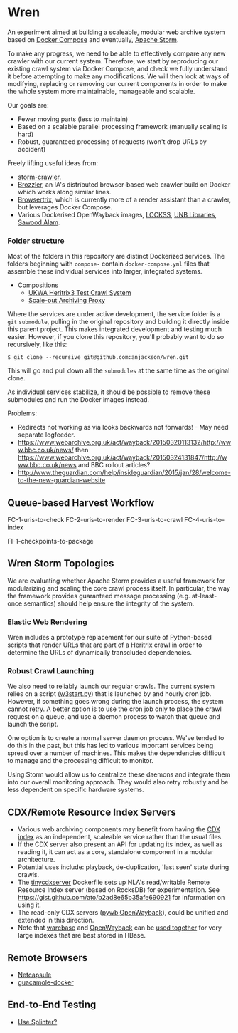 Wren
====

An experiment aimed at building a scaleable, modular web archive system based on [Docker Compose](https://docs.docker.com/compose/) and eventually, [Apache Storm](http://storm.apache.org/).

To make any progress, we need to be able to effectively compare any new crawler with our current system. Therefore, we start by reproducing our existing crawl system via Docker Compose, and check we fully understand it before attempting to make any modifications. We will then look at ways of modifying, replacing or removing our current components in order to make the whole system more maintainable, manageable and scalable.

Our goals are:

- Fewer moving parts (less to maintain)
- Based on a scalable parallel processing framework (manually scaling is hard)
- Robust, guaranteed processing of requests (won't drop URLs by accident)

Freely lifting useful ideas from:

* [storm-crawler](https://github.com/DigitalPebble/storm-crawler).
* [Brozzler](https://github.com/nlevitt/brozzler), an IA's distributed browser-based web crawler build on Docker which works along similar lines.
* [Browsertrix](https://github.com/ikreymer/browsertrix), which is currently more of a render assistant than a crawler, but leverages Docker Compose.
* Various Dockerised OpenWayback images, [LOCKSS](https://hub.docker.com/r/lockss/openwayback/), [UNB Libraries](https://github.com/unb-libraries/docker-openwayback), [Sawood Alam](https://github.com/ibnesayeed/docker-wayback).

### Folder structure ###

Most of the folders in this repository are distinct Dockerized services. The folders beginning with ```compose-``` contain ```docker-compose.yml``` files that assemble these individual services into larger, integrated systems.

* Compositions
    * [UKWA Heritrix3 Test Crawl System](./compose-test-crawler/)
    * [Scale-out Archiving Proxy](./compose-warcprox/)

Where the services are under active development, the service folder is a ```git``` ```submodule```, pulling in the original repository and building it directly inside this parent project. This makes integrated development and testing much easier. However, if you clone this repository, you'll probably want to do so recursively, like this:

    $ git clone --recursive git@github.com:anjackson/wren.git

This will go and pull down all the ```submodules``` at the same time as the original clone.

As individual services stabilize, it should be possible to remove these submodules and run the Docker images instead.


Problems:
- Redirects not working as via looks backwards not forwards! - May need separate logfeeder.
- https://www.webarchive.org.uk/act/wayback/20150320113132/http://www.bbc.co.uk/news/ then https://www.webarchive.org.uk/act/wayback/20150324131847/http://www.bbc.co.uk/news and BBC rollout articles?
- http://www.theguardian.com/help/insideguardian/2015/jan/28/welcome-to-the-new-guardian-website

Queue-based Harvest Workflow
----------------------------

FC-1-uris-to-check
FC-2-uris-to-render
FC-3-uris-to-crawl
FC-4-uris-to-index

FI-1-checkpoints-to-package

Wren Storm Topologies
---------------------

We are evaluating whether Apache Storm provides a useful framework for modularizing and scaling the core crawl process itself. In particular, the way the framework provides guaranteed message processing (e.g. at-least-once semantics) should help ensure the integrity of the system.

### Elastic Web Rendering ###

Wren includes a prototype replacement for our suite of Python-based scripts that render URLs that are part of a Heritrix crawl in order to determine the URLs of dynamically transcluded dependencies.

### Robust Crawl Launching ###

We also need to reliably launch our regular crawls. The current system relies on a script ([w3start.py](https://github.com/ukwa/python-w3act/blob/master/w3start.py)) that is launched by and hourly cron job. However, if something goes wrong during the launch process, the system cannot retry. A better option is to use the cron job only to place the crawl request on a queue, and use a daemon process to watch that queue and launch the script.

One option is to create a normal server daemon process. We've tended to do this in the past, but this has led to various important services being spread over a number of machines. This makes the dependencies difficult to manage and the processing difficult to monitor.

Using Storm would allow us to centralize these daemons and integrate them into our overall monitoring approach. They would also retry robustly and be less dependent on specific hardware systems.


CDX/Remote Resource Index Servers
---------------------------------

- Various web archiving components may benefit from having the [CDX index](https://archive.org/web/researcher/cdx_file_format.php) as an independent, scaleable service rather than the usual files.
- If the CDX server also present an API for updating its index, as well as reading it, it can act as a core, standalone component in a modular architecture.
- Potential uses include: playback, de-duplication, 'last seen' state during crawls.
- The [tinycdxserver](https://github.com/nla/tinycdxserver) Dockerfile sets up NLA's read/writable Remote Resource Index server (based on RocksDB) for experimentation. See <https://gist.github.com/ato/b2ad8e65b35afe690921> for information on using it.
- The read-only CDX servers ([pywb](https://github.com/ikreymer/pywb/wiki/CDX-Server-API),[OpenWayback](https://github.com/iipc/openwayback/tree/master/wayback-cdx-server-webapp)), could be unified and extended in this direction.
- Note that [warcbase](http://warcbase.org/) and [OpenWayback](https://github.com/iipc/openwayback) can be [used together](https://github.com/lintool/warcbase#waybackwarcbase-integration) for very large indexes that are best stored in HBase.

Remote Browsers
---------------

* [Netcapsule](https://github.com/ikreymer/netcapsule)
* [guacamole-docker](http://guac-dev.org/doc/gug/guacamole-docker.html)

End-to-End Testing
------------------

* [Use Splinter?](https://splinter.readthedocs.org/en/latest/why.html)

